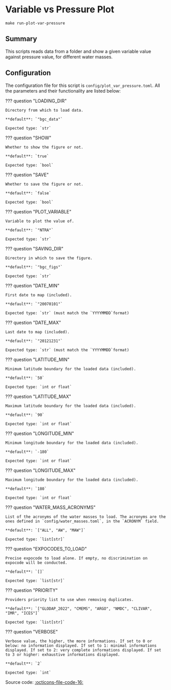 # Variable vs Pressure Plot

`make run-plot-var-pressure`
## Summary

This scripts reads data from a folder and show a given variable value against pressure value, for different water masses.

## Configuration

The configuration file for this script is `config/plot_var_pressure.toml`. All the parameters and their functionality are listed below:

??? question "LOADING_DIR"

    Directory from which to load data.

    **default**: `"bgc_data"`

    Expected type: `str`

??? question "SHOW"

    Whether to show the figure or not.

    **default**: `true`

    Expected type: `bool`

??? question "SAVE"

    Whether to save the figure or not.

    **default**: `false`

    Expected type: `bool`

??? question "PLOT_VARIABLE"

    Variable to plot the value of.

    **default**: `"NTRA"`

    Expected type: `str`

??? question "SAVING_DIR"

    Directory in which to save the figure.

    **default**: `"bgc_figs"`

    Expected type: `str`

??? question "DATE_MIN"

    First date to map (included).

    **default**: `"20070101"`

    Expected type: `str` (must match the `YYYYMMDD`format)

??? question "DATE_MAX"

    Last date to map (included).

    **default**: `"20121231"`

    Expected type: `str` (must match the `YYYYMMDD`format)

??? question "LATITUDE_MIN"

    Minimum latitude boundary for the loaded data (included).

    **default**: `50`

    Expected type: `int or float`

??? question "LATITUDE_MAX"

    Maximum latitude boundary for the loaded data (included).

    **default**: `90`

    Expected type: `int or float`

??? question "LONGITUDE_MIN"

    Minimum longitude boundary for the loaded data (included).

    **default**: `-180`

    Expected type: `int or float`

??? question "LONGITUDE_MAX"

    Maximum longitude boundary for the loaded data (included).

    **default**: `180`

    Expected type: `int or float`

??? question "WATER_MASS_ACRONYMS"

    List of the acronyms of the water masses to load. The acronyms are the ones defined in `config/water_masses.toml`, in the `ACRONYM` field.

    **default**: `["ALL", "AW", "MAW"]`

    Expected type: `list[str]`

??? question "EXPOCODES_TO_LOAD"

    Precise expocode to load alone. If empty, no discrimination on expocode will be conducted.

    **default**: `[]`

    Expected type: `list[str]`

??? question "PRIORITY"

    Providers priority list to use when removing duplicates.

    **default**: `["GLODAP_2022", "CMEMS", "ARGO", "NMDC", "CLIVAR", "IMR", "ICES"]`

    Expected type: `list[str]`

??? question "VERBOSE"

    Verbose value, the higher, the more informations. If set to 0 or below: no information displayed. If set to 1: minimal informations displayed. If set to 2: very complete informations displayed. If set to 3 or higher: exhaustive informations displayed.

    **default**: `2`

    Expected type: `int`

Source code: [:octicons-file-code-16:]({{repo_blob}}/scripts/plot_var_pressure.py)
